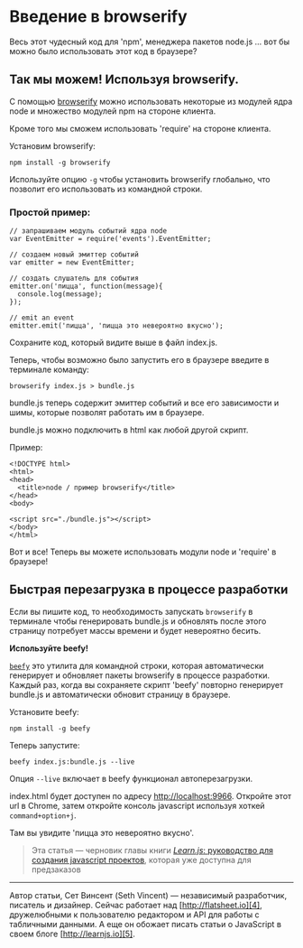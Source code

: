 # Введение в browserify

Весь этот чудесный код для 'npm', менеджера пакетов node.js … вот бы можно было использовать этот код в браузере?


## Так мы можем! Используя browserify.

С помощью [browserify][1] можно использовать некоторые из модулей ядра node и множество модулей npm на стороне клиента.

Кроме того мы сможем использовать 'require' на стороне клиента.

Установим browserify:

    npm install -g browserify

Используйте опцию `-g` чтобы установить browserify глобально, что позволит его использовать из командной строки.


### Простой пример:

    // запрашиваем модуль событий ядра node
    var EventEmitter = require('events').EventEmitter;
    
    // создаем новый эмиттер событий
    var emitter = new EventEmitter;
    
    // создать слушатель для события
    emitter.on('пицца', function(message){
      console.log(message);
    });
    
    // emit an event
    emitter.emit('пицца', 'пицца это невероятно вкусно');

Сохраните код, который видите выше в файл index.js.

Теперь, чтобы возможно было запустить его в браузере введите в терминале команду:

    browserify index.js > bundle.js

bundle.js теперь содержит эмиттер событий и все его зависимости и шимы, которые позволят работать им в браузере.

bundle.js можно подключить в html как любой другой скрипт.

Пример:

    <!DOCTYPE html>
    <html>
    <head>
      <title>node / пример browserify</title>
    </head>
    <body>
    
    <script src="./bundle.js"></script>
    </body>
    </html>

Вот и все! Теперь вы можете использовать модули node и 'require' в браузере!


## Быстрая перезагрузка в процессе разработки

Если вы пишите код, то необходимость запускать `browserify` в терминале чтобы генерировать bundle.js и обновлять после этого страницу потребует массы времени и будет невероятно бесить.


**Используйте beefy!**

[`beefy`][2] это утилита для командной строки, которая автоматически генерирует и обновляет пакеты browserify в процессе разработки. Каждый раз, когда вы сохраняете скрипт 'beefy' повторно генерирует bundle.js и автоматически обновит страницу в браузере.

Установите beefy:

    npm install -g beefy

Теперь запустите:

    beefy index.js:bundle.js --live

Опция `--live` включает в beefy функционал автоперезагрузки.

index.html будет доступен по адресу <http://localhost:9966>.
Откройте этот url в Chrome, затем откройте консоль javascript используя хоткей `command+option+j`.

Там вы увидите 'пицца это невероятно вкусно'.

> Эта статья — черновик главы книги
> [*Learn.js*: руководство для создания javascript проектов][3], которая уже доступна для предзаказов


______

Автор статьи, Сет Винсент (Seth Vincent) — независимый разработчик, писатель и дизайнер. Сейчас работает над [http://flatsheet.io][4], дружелюбными к пользователю редактором и API для работы с табличными данными. А еще он обожает писать статьи о JavaScript в своем блоге [http://learnjs.io][5].

 [1]: https://github.com/substack/node-browserify
 [2]: https://github.com/chrisdickinson/beefy "beefy"
 [3]: http://learnjs.io "learn.js"
 [4]: http://flatsheet.io
 [5]: http://learnjs.io
